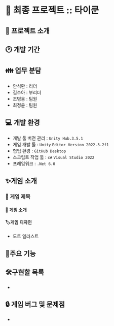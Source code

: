 # 📗 최종 프로젝트 :: 타이쿤

## 📄 프로젝트 소개


## 🕐 개발 기간


## 👪 업무 분담
- 안석환 : 리더
- 김수아 : 부리더
- 조병웅 : 팀원
- 최정윤 : 팀원

## 💻 개발 환경
- 개발 툴 버전 관리 : `Unity Hub.3.5.1`
- 게임 개발 툴 : `Unity` `Editor Version 2022.3.2f1`
- 협업 환경 : `GitHub Desktop`
- 스크립트 작업 툴 : `c#` `Visual Studio 2022`
- 프레임워크 : `.Net 6.0`

## ✨게임 소개
### 🍞 게임 제목
#### 📢 게임 소개
>

#### 🏷게임 디자인
- 도트 일러스트
  
## 📌주요 기능

  
## 🛠구현할 목록
- 

## 🔒 게임 버그 및 문제점
- 

